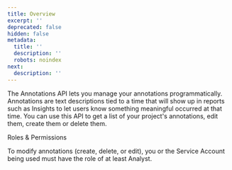 ```yaml
---
title: Overview
excerpt: ''
deprecated: false
hidden: false
metadata:
  title: ''
  description: ''
  robots: noindex
next:
  description: ''
---
```

The Annotations API lets you manage your annotations programmatically. Annotations are text descriptions tied to a time that will show up in reports such as Insights to let users know something meaningful occurred at that time. You can use this API to get a list of your project's annotations, edit them, create them or delete them.

<Callout icon="📘" theme="info">
  Roles & Permissions

  To modify annotations (create, delete, or edit), you or the Service Account being used must have the role of at least Analyst.
</Callout>

